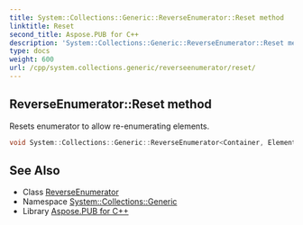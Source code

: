 ```yaml
---
title: System::Collections::Generic::ReverseEnumerator::Reset method
linktitle: Reset
second_title: Aspose.PUB for C++
description: 'System::Collections::Generic::ReverseEnumerator::Reset method. Resets enumerator to allow re-enumerating elements in C++.'
type: docs
weight: 600
url: /cpp/system.collections.generic/reverseenumerator/reset/
---
```

## ReverseEnumerator::Reset method


Resets enumerator to allow re-enumerating elements.

```cpp
void System::Collections::Generic::ReverseEnumerator<Container, Element>::Reset() override
```

## See Also

* Class [ReverseEnumerator](../)
* Namespace [System::Collections::Generic](../../)
* Library [Aspose.PUB for C++](../../../)
